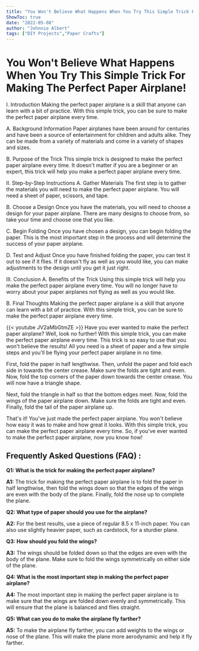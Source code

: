 ```yaml
---
title: "You Won't Believe What Happens When You Try This Simple Trick For Making The Perfect Paper Airplane!"
ShowToc: true 
date: "2022-05-08"
author: "Johnnie Albert" 
tags: ["DIY Projects","Paper Crafts"]
---
```

# You Won't Believe What Happens When You Try This Simple Trick For Making The Perfect Paper Airplane!

I. Introduction
Making the perfect paper airplane is a skill that anyone can learn with a bit of practice. With this simple trick, you can be sure to make the perfect paper airplane every time.

A. Background Information
Paper airplanes have been around for centuries and have been a source of entertainment for children and adults alike. They can be made from a variety of materials and come in a variety of shapes and sizes.

B. Purpose of the Trick
This simple trick is designed to make the perfect paper airplane every time. It doesn't matter if you are a beginner or an expert, this trick will help you make a perfect paper airplane every time.

II. Step-by-Step Instructions
A. Gather Materials
The first step is to gather the materials you will need to make the perfect paper airplane. You will need a sheet of paper, scissors, and tape.

B. Choose a Design
Once you have the materials, you will need to choose a design for your paper airplane. There are many designs to choose from, so take your time and choose one that you like.

C. Begin Folding
Once you have chosen a design, you can begin folding the paper. This is the most important step in the process and will determine the success of your paper airplane.

D. Test and Adjust
Once you have finished folding the paper, you can test it out to see if it flies. If it doesn't fly as well as you would like, you can make adjustments to the design until you get it just right.

III. Conclusion
A. Benefits of the Trick
Using this simple trick will help you make the perfect paper airplane every time. You will no longer have to worry about your paper airplanes not flying as well as you would like.

B. Final Thoughts
Making the perfect paper airplane is a skill that anyone can learn with a bit of practice. With this simple trick, you can be sure to make the perfect paper airplane every time.

{{< youtube JV2aMbGtmZE >}} 
Have you ever wanted to make the perfect paper airplane? Well, look no further! With this simple trick, you can make the perfect paper airplane every time. This trick is so easy to use that you won't believe the results! All you need is a sheet of paper and a few simple steps and you'll be flying your perfect paper airplane in no time.

First, fold the paper in half lengthwise. Then, unfold the paper and fold each side in towards the center crease. Make sure the folds are tight and even. Now, fold the top corners of the paper down towards the center crease. You will now have a triangle shape.

Next, fold the triangle in half so that the bottom edges meet. Now, fold the wings of the paper airplane down. Make sure the folds are tight and even. Finally, fold the tail of the paper airplane up.

That's it! You've just made the perfect paper airplane. You won't believe how easy it was to make and how great it looks. With this simple trick, you can make the perfect paper airplane every time. So, if you've ever wanted to make the perfect paper airplane, now you know how!

## Frequently Asked Questions (FAQ) :
**Q1: What is the trick for making the perfect paper airplane?**

**A1:** The trick for making the perfect paper airplane is to fold the paper in half lengthwise, then fold the wings down so that the edges of the wings are even with the body of the plane. Finally, fold the nose up to complete the plane. 

**Q2: What type of paper should you use for the airplane?**

**A2:** For the best results, use a piece of regular 8.5 x 11-inch paper. You can also use slightly heavier paper, such as cardstock, for a sturdier plane. 

**Q3: How should you fold the wings?**

**A3:** The wings should be folded down so that the edges are even with the body of the plane. Make sure to fold the wings symmetrically on either side of the plane. 

**Q4: What is the most important step in making the perfect paper airplane?**

**A4:** The most important step in making the perfect paper airplane is to make sure that the wings are folded down evenly and symmetrically. This will ensure that the plane is balanced and flies straight. 

**Q5: What can you do to make the airplane fly farther?**

**A5:** To make the airplane fly farther, you can add weights to the wings or nose of the plane. This will make the plane more aerodynamic and help it fly farther.





